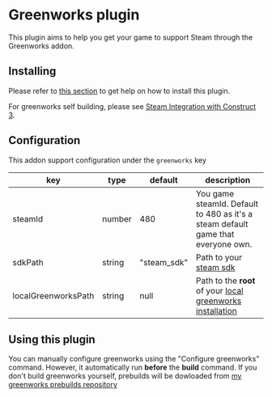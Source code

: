 # Greenworks plugin

This plugin aims to help you get your game to support Steam through the Greenworks addon.

## Installing
Please refer to [this section](/plugins/using-plugins.html#installing-a-plugin) to get help on how to install this plugin.

For greenworks self building, please see [Steam Integration with Construct 3](/advanced/c3-steam.html).

## Configuration
This addon support configuration under the `greenworks` key

| key | type | default | description |
| --- | ---- | ------- | ----------- |
| steamId | number | 480 | You game steamId. Default to 480 as it's a steam default game that everyone own. |
| sdkPath | string | "steam_sdk" | Path to your [steam sdk](https://partner.steamgames.com/downloads/list) | 
| localGreenworksPath | string | null | Path to the **root** of your [local greenworks installation](https://github.com/greenheartgames/greenworks) |

## Using this plugin
You can manually configure greenworks using the "Configure greenworks" command. However, it automatically run **before** the **build** command.
If you don't build greenworks yourself, prebuilds will be dowloaded from [my greenworks prebuilds repository](https://github.com/ElectronForConstruct/greenworks-prebuilds/releases) 
